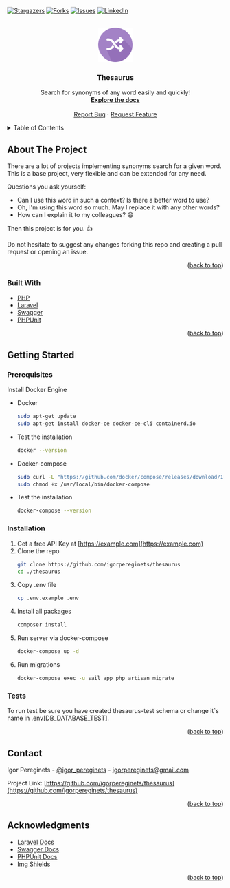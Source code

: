 <!-- PROJECT SHIELDS -->

[![Stargazers][stars-shield]][stars-url]
[![Forks][forks-shield]][forks-url]
[![Issues][issues-shield]][issues-url]
[![LinkedIn][linkedin-shield]][linkedin-url]

<!-- PROJECT LOGO -->
<br />
<div align="center">
  <a href="https://github.com/igorpereginets/thesaurus">
    <img src="resources/images/synonymicon.png" alt="Thesaurus" width="80" height="80">
  </a>

<h3 align="center">Thesaurus</h3>

  <p align="center">
    Search for synonyms of any word easily and quickly!
    <br />
    <a href="https://github.com/igorpereginets/thesaurus"><strong>Explore the docs</strong></a>
    <br />
    <br />
    <a href="https://github.com/igorpereginets/thesaurus/issues">Report Bug</a>
    ·
    <a href="https://github.com/igorpereginets/thesaurus/issues">Request Feature</a>
  </p>
</div>

<!-- TABLE OF CONTENTS -->
<details>
  <summary>Table of Contents</summary>
  <ol>
    <li>
      <a href="#about-the-project">About The Project</a>
      <ul>
        <li><a href="#built-with">Built With</a></li>
      </ul>
    </li>
    <li>
      <a href="#getting-started">Getting Started</a>
      <ul>
        <li><a href="#prerequisites">Prerequisites</a></li>
        <li><a href="#installation">Installation</a></li>
        <li><a href="#tests">Tests</a></li>
      </ul>
    </li>
    <li><a href="#contact">Contact</a></li>
    <li><a href="#acknowledgments">Acknowledgments</a></li>
  </ol>
</details>

<!-- ABOUT THE PROJECT -->

## About The Project

There are a lot of projects implementing synonyms search for a given word. This is a base project, very flexible and can
be extended for any need.


Questions you ask yourself:

* Can I use this word in such a context? Is there a better word to use?
* Oh, I'm using this word so much. May I replace it with any other words?
* How can I explain it to my colleagues? :smile:

Then this project is for you. :+1:

Do not hesitate to suggest any changes forking this repo and creating a pull request or opening an issue.

<p align="right">(<a href="#top">back to top</a>)</p>

### Built With

* [PHP](https://www.php.net/)
* [Laravel](https://laravel.com)
* [Swagger](https://swagger.io/)
* [PHPUnit](https://phpunit.de/)

<p align="right">(<a href="#top">back to top</a>)</p>

<!-- GETTING STARTED -->

## Getting Started
### Prerequisites

Install Docker Engine

* Docker
  ```sh
  sudo apt-get update
  sudo apt-get install docker-ce docker-ce-cli containerd.io
  ```
* Test the installation
  ```sh
  docker --version
  ```
* Docker-compose
  ```sh
  sudo curl -L "https://github.com/docker/compose/releases/download/1.29.2/docker-compose-$(uname -s)-$(uname -m)" -o /usr/local/bin/docker-compose
  sudo chmod +x /usr/local/bin/docker-compose
  ```
* Test the installation
  ```sh
  docker-compose --version
  ```

### Installation

1. Get a free API Key at [https://example.com](https://example.com)
2. Clone the repo
   ```sh
   git clone https://github.com/igorpereginets/thesaurus
   cd ./thesaurus
   ```
3. Copy .env file
   ```sh
   cp .env.example .env
   ```
4. Install all packages
   ```sh
   composer install
   ```
5. Run server via docker-compose
    ```sh
   docker-compose up -d
   ```
6. Run migrations
    ```sh
   docker-compose exec -u sail app php artisan migrate
   ```

### Tests

To run test be sure you have created thesaurus-test schema or change it`s name in .env[DB_DATABASE_TEST].

<p align="right">(<a href="#top">back to top</a>)</p>

<!-- CONTACT -->

## Contact

Igor Pereginets - [@igor_pereginets](https://twitter.com/igor_pereginets) - igorpereginets@gmail.com

Project Link: [https://github.com/igorpereginets/thesaurus](https://github.com/igorpereginets/thesaurus)

<p align="right">(<a href="#top">back to top</a>)</p>

<!-- ACKNOWLEDGMENTS -->

## Acknowledgments

* [Laravel Docs](https://laravel.com/docs/8.x)
* [Swagger Docs](https://swagger.io/docs/)
* [PHPUnit Docs](https://phpunit.readthedocs.io/en/9.5/)
* [Img Shields](https://shields.io)

<p align="right">(<a href="#top">back to top</a>)</p>

[forks-shield]: https://img.shields.io/github/forks/igorpereginets/thesaurus

[forks-url]: https://github.com/igorpereginets/thesaurus/network/members

[stars-shield]: https://img.shields.io/github/stars/igorpereginets/thesaurus

[stars-url]: https://github.com/igorpereginets/thesaurus/stargazers

[issues-shield]: https://img.shields.io/github/issues/igorpereginets/thesaurus

[issues-url]: https://github.com/igorpereginets/thesaurus/issues

[linkedin-shield]: https://img.shields.io/badge/-LinkedIn-black.svg?style=social&logo=linkedin&colorB=555

[linkedin-url]: https://www.linkedin.com/in/igor-pereginets-5147b0127/
